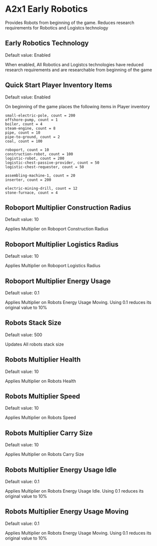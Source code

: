 # A2x1 Early Robotics

Provides Robots from beginning of the game. Reduces research requirements for Robotics and Logistcs technology

## Early Robotics Technology

Default value: Enabled

When enabled, All Robotics and Logistcs technologies have reduced research requirements and are researchable from beginning of the game

## Quick Start Player Inventory Items

Default value: Enabled

On beginning of the game places the following items in Player inventory

    small-electric-pole, count = 200
    offshore-pump, count = 1
    boiler, count = 4
    steam-engine, count = 8
    pipe, count = 10
    pipe-to-ground, count = 2
    coal, count = 100

    roboport, count = 10
    construction-robot, count = 100
    logistic-robot, count = 200
    logistic-chest-passive-provider, count = 50
    logistic-chest-requester, count = 50

    assembling-machine-1, count = 20
    inserter, count = 200

    electric-mining-drill, count = 12
    stone-furnace, count = 4

## Roboport Multiplier Construction Radius

Default value: 10

Applies Multiplier on Roboport Construction Radius

## Roboport Multiplier Logistics Radius

Default value: 10

Applies Multiplier on Roboport Logistics Radius

## Roboport Multiplier Energy Usage

Default value: 0.1

Applies Multiplier on Robots Energy Usage Moving. Using 0.1 reduces its original value to 10%

## Robots Stack Size

Default value: 500

Updates All robots stack size

## Robots Multiplier Health

Default value: 10

Applies Multiplier on Robots Health

## Robots Multiplier Speed

Default value: 10

Applies Multiplier on Robots Speed

## Robots Multiplier Carry Size

Default value: 10

Applies Multiplier on Robots Carry Size

## Robots Multiplier Energy Usage Idle

Default value: 0.1

Applies Multiplier on Robots Energy Usage Idle. Using 0.1 reduces its original value to 10%

## Robots Multiplier Energy Usage Moving

Default value: 0.1

Applies Multiplier on Robots Energy Usage Moving. Using 0.1 reduces its original value to 10%
